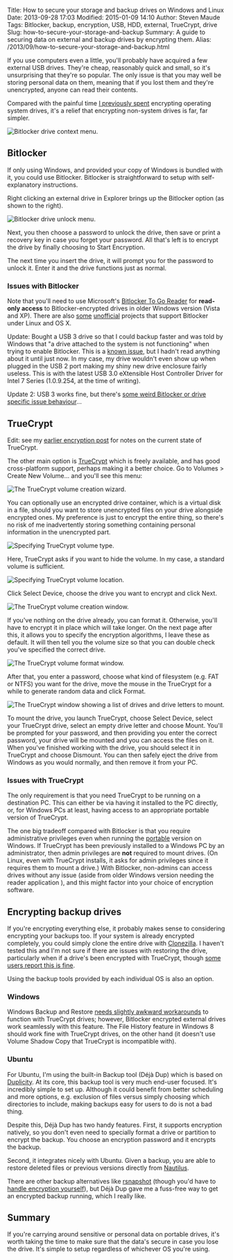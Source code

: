 Title: How to secure your storage and backup drives on Windows and Linux
Date: 2013-09-28 17:03
Modified: 2015-01-09 14:10
Author: Steven Maude
Tags: Bitlocker, backup, encryption, USB, HDD, external, TrueCrypt, drive
Slug: how-to-secure-your-storage-and-backup
Summary: A guide to securing data on external and backup drives by encrypting them.
Alias: /2013/09/how-to-secure-your-storage-and-backup.html

If you use computers even a little, you'll probably have acquired a few
external USB drives. They're cheap, reasonably quick and small, so it's
unsurprising that they're so popular. The only issue is that you may
well be storing personal data on them, meaning that if you lost them and
they're unencrypted, anyone can read their contents.

Compared with the painful time [I previously
spent](http://www.stevenmaude.co.uk/2013/09/a-beginners-guide-to-os-encryption-dual.html)
encrypting operating system drives, it's a relief that encrypting
non-system drives is far, far simpler.

<img class="article-image" src="{filename}/images/2013/Bitlocker_context_menu.png" alt="Bitlocker drive context menu.">

## Bitlocker

If only using Windows, and provided your copy of Windows is bundled with
it, you could use Bitlocker. Bitlocker is straightforward to setup with
self-explanatory instructions.

Right clicking an external drive in Explorer brings up the Bitlocker
option (as shown to the right).

<img class="article-image" src="{filename}/images/2013/Bitlocker_unlock_menu.png" alt="Bitlocker drive unlock menu.">

Next, you then choose a password to unlock the drive, then save or print
a recovery key in case you forget your password. All that's left is to
encrypt the drive by finally choosing to Start Encryption.

The next time you insert the drive, it will prompt you for the password
to unlock it. Enter it and the drive functions just as normal.

### Issues with Bitlocker

Note that you'll need to use Microsoft's [Bitlocker To Go
Reader](http://windows.microsoft.com/en-us/windows7/what-is-the-bitlocker-to-go-reader)
for **read-only access** to Bitlocker-encrypted drives in older Windows
version (Vista and XP). There are also
[some](https://code.google.com/p/libbde/)
[unofficial](http://www.hsc.fr/ressources/outils/dislocker/) projects
that support Bitlocker under Linux and OS X.

Update: Bought a USB 3 drive so that I could backup faster and was told
by Windows that "a drive attached to the system is not functioning" when
trying to enable Bitlocker. This is a [known
issue](http://support.microsoft.com/kb/2704232), but I hadn't read
anything about it until just now. In my case, my drive wouldn't even
show up when plugged in the USB 2 port making my shiny new drive
enclosure fairly useless. This is with the latest USB 3.0 eXtensible
Host Controller Driver for Intel 7 Series (1.0.9.254, at the time of
writing).

Update 2: USB 3 works fine, but there's [some weird Bitlocker or drive
specific issue
behaviour](http://www.stevenmaude.co.uk/2013/10/odd-behaviour-of-bitlocker-or-maybe-my.html)...

## TrueCrypt

Edit: see my [earlier encryption
post](http://127.0.0.1:8000/a-beginners-guide-to-os-encryption-dual.html#fn:2)
for notes on the current state of TrueCrypt.

The other main option is [TrueCrypt](http://www.truecrypt.org/) which is
freely available, and has good cross-platform support, perhaps making it
a better choice. Go to Volumes > Create New Volume... and you'll see
this menu:

<img class="article-image" src="{filename}/images/2013/TrueCrypt_menu.png" alt="The TrueCrypt volume creation wizard.">

You can optionally use an encrypted drive container, which is a virtual
disk in a file, should you want to store unencrypted files on your drive
alongside encrypted ones. My preference is just to encrypt the entire
thing, so there's no risk of me inadvertently storing something
containing personal information in the unencrypted part.

<img class="article-image" src="{filename}/images/2013/TrueCrypt_volume_type.png" alt="Specifying TrueCrypt volume type.">

Here, TrueCrypt asks if you want to hide the volume. In my case, a
standard volume is sufficient.

<img class="article-image" src="{filename}/images/2013/TrueCrypt_volume_location.png" alt="Specifying TrueCrypt volume location.">

Click Select Device, choose the drive you want to encrypt and click
Next.

<img class="article-image" src="{filename}/images/2013/TrueCrypt_encryption_options.png" alt="The TrueCrypt volume creation window.">

If you've nothing on the drive already, you can format it. Otherwise,
you'll have to encrypt it in place which will take longer. On the next
page after this, it allows you to specify the encryption algorithms, I
leave these as default. It will then tell you the volume size so that
you can double check you've specified the correct drive.

<img class="article-image" src="{filename}/images/2013/TrueCrypt_format_options.png" alt="The TrueCrypt volume format window.">

After that, you enter a password, choose what kind of filesystem (e.g.
FAT or NTFS) you want for the drive, move the mouse in the TrueCrypt for
a while to generate random data and click Format.

<img class="article-image" src="{filename}/images/2013/TrueCrypt_drive_menu.png" alt="The TrueCrypt window showing a list of drives and drive letters to mount.">

To mount the drive, you launch TrueCrypt, choose Select Device, select
your TrueCrypt drive, select an empty drive letter and choose Mount.
You'll be prompted for your password, and then providing you enter the
correct password, your drive will be mounted and you can access the
files on it. When you've finished working with the drive, you should
select it in TrueCrypt and choose Dismount. You can then safely eject
the drive from Windows as you would normally, and then remove it from
your PC.

### Issues with TrueCrypt

The only requirement is that you need TrueCrypt to be running on a
destination PC. This can either be via having it installed to the PC
directly, or, for Windows PCs at least, having access to an appropriate
portable version of TrueCrypt.

The one big tradeoff compared with Bitlocker is that you require
administrative privileges even when running the
[portable](https://en.wikipedia.org/wiki/Portable_application) version
on Windows. If TrueCrypt has been previously installed to a Windows PC
by an administrator, then admin privileges are **not** required to mount
drives. (On Linux, even with TrueCrypt installs, it asks for admin
privileges since it requires them to mount a drive.) With Bitlocker,
non-admins can access drives without any issue (aside from older Windows
version needing the reader application ), and this might factor into
your choice of encryption software.

## Encrypting backup drives

If you're encrypting everything else, it probably makes sense to
considering encrypting your backups too. If your system is already
encrypted completely, you could simply clone the entire drive with
[Clonezilla](http://clonezilla.org/). I haven't tested this and I'm not
sure if there are issues with restoring the drive, particularly when if
a drive's been encrypted with TrueCrypt, though [some users report this
is fine](http://superuser.com/questions/312166/how-to-properly-image-a-truecrypt-system-partition).

Using the backup tools provided by each individual OS is also an
option.

### Windows

Windows Backup and Restore [needs slightly awkward
workarounds](http://superuser.com/questions/126111/how-can-you-use-windows-backup-with-a-truecrypt-encrypted-backup-destination)
to function with TrueCrypt drives; however, Bitlocker encrypted external
drives work seamlessly with this feature. The File History feature in
Windows 8 should work fine with TrueCrypt drives, on the other hand (it
doesn't use Volume Shadow Copy that TrueCrypt is incompatible with).

### Ubuntu

For Ubuntu, I'm using the built-in Backup tool (Déjà Dup) which is based
on [Duplicity](http://duplicity.nongnu.org/). At its core, this backup
tool is very much end-user focused. It's incredibly simple to set up.
Although it could benefit from better scheduling and more options, e.g.
exclusion of files versus simply choosing which directories to include,
making backups easy for users to do is not a bad thing.

Despite this, Déjà Dup has two handy features. First, it supports
encryption natively, so you don't even need to specially format a drive
or partition to encrypt the backup. You choose an encryption password
and it encrypts the backup.

Second, it integrates nicely with Ubuntu. Given a backup, you are able
to restore deleted files or previous versions directly from
[Nautilus](https://en.wikipedia.org/wiki/Nautilus_%28file_manager%29).

There are other backup alternatives like
[rsnapshot](http://www.rsnapshot.org/) (though you'd have to [handle
encryption
yourself](http://pig-monkey.com/2012/09/24/cryptshot-automated-encrypted-backups-rsnapshot/)),
but Déjà Dup gave me a fuss-free way to get an encrypted backup running,
which I really like.

## Summary

If you're carrying around sensitive or personal data on portable drives,
it's worth taking the time to make sure that the data's secure in case
you lose the drive. It's simple to setup regardless of whichever OS
you're using.
